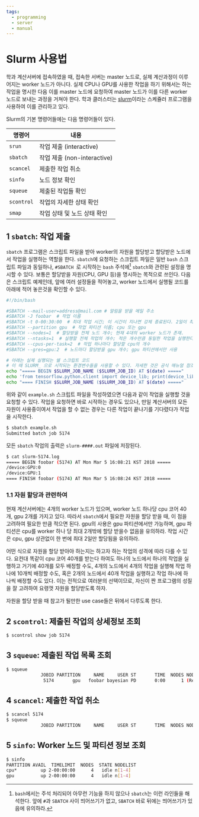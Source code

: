 ```yaml
---
tags:
  - programming
  - server
  - manual
---
```


# Slurm 사용법

학과 계산서버에 접속하였을 때, 접속한 서버는 master 노드로, 실제 계산과정이
이루어지는 worker 노드가 아니다. 실제 CPU나 GPU를 사용한 작업을 하기 위해서는
하는 작업을 명시한 다음 이를 master 노드에 요청하여 master 노드가 이를 다른
worker 노드로 보내는 과정을 거쳐야 한다. 학과 클러스터는 [slurm]이라는 스케쥴러
프로그램을 사용하여 이를 관리하고 있다.

Slurm의 기본 명령어들에는 다음 명령어들이 있다.

| 명령어     | 내용                        |
|------------|-----------------------------|
| `srun`     | 작업 제출 (interactive)     |
| `sbatch`   | 작업 제출 (non-interactive) |
| `scancel`  | 제출한 작업 취소            |
| `sinfo`    | 노드 정보 확인              |
| `squeue`   | 제출된 작업들 확인          |
| `scontrol` | 작업의 자세한 상태 확인     |
| `smap`     | 작업 상태 및 노드 상태 확인 |

## 1 `sbatch`: 작업 제출

`sbatch` 프로그램은 스크립트 파일을 받아 worker의 자원을 할당받고 할당받은
노드에서 작업을 실행하는 역할을 한다. `sbatch`에 요청하는 스크립트 파일은 일반
`bash` 스크립트 파일과 동일하나, `#SBATCH `로 시작하는 `bash` 주석에[^slurm-1]
`sbatch`와 관련된 설정을 명시할 수 있다. 보통은 할당받을 자원(CPU, GPU 등)을
명시하는 목적으로 쓰인다. 다음은 스크립트 예제인데, 앞에 여러 설정들을
적어놓고, worker 노드에서 실행될 코드를 아래에 적어 놓은것을 확인할 수 있다.

[^slurm-1]: `bash`에서는 주석 처리되어 아무런 기능을 하지 않으나 `sbatch`는 이런
    라인들을 해석한다. 앞에 `#`과 `SBATCH` 사이 띄어쓰기가 없고, `SBATCH` 바로
    뒤에는 띄어쓰기가 있음에 유의하라.

```{.bash .numberLines}
#!/bin/bash

#SBATCH --mail-user=address@mail.com # 알림을 받을 메일 주소
#SBATCH -J foobar  # 작업 이름
#SBATCH -t 0-00:30:00  # 최대 작업 시간; 이 시간이 지나면 강제 종료된다. 2일이 최대.
#SBATCH --partition gpu  # 작업 파티션 이름; cpu 또는 gpu
#SBATCH --nodes=1  # 할당받을 전체 노드 개수; 현재 4대의 worker 노드가 존재.
#SBATCH --ntasks=1  # 실행할 전체 작업의 개수; 적은 개수만큼 동일한 작업을 실행한다.
#SBATCH --cpus-per-task=2  # 작업 하나마다 할당할 cpu의 개수
#SBATCH --gres=gpu:2  # 노드마다 할당받을 gpu 개수; gpu 파티션에서만 사용

# 아래는 실제 실행되는 쉘 스크립트 코드
# 이 때 SLURM_ 으로 시작되는 환경변수들을 사용할 수 있다. 자세한 것은 공식 매뉴얼 참조.
echo "===== BEGIN $SLURM_JOB_NAME ($SLURM_JOB_ID) AT $(date) ====="
echo 'from tensorflow.python.client import device_lib; print(device_lib.list_local_devices())' | python
echo "==== FINISH $SLURM_JOB_NAME ($SLURM_JOB_ID) AT $(date) ====="
```

위와 같이 `example.sh` 스크립트 파일을 작성하였으면 다음과 같이 작업을 실행할
것을 요청할 수 있다. 작업을 요청하면 바로 시작하는 경우도 있으나, 만일
계산서버의 모든 자원이 사용중이여서 작업을 할 수 없는 경우는 다른 작업이
끝나기를 기다렸다가 작업을 시작한다.
```bash
$ sbatch example.sh
Submitted batch job 5174
```

모든 `sbatch` 작업의 출력은 `slurm-####.out` 파일에 저장된다.
```bash
$ cat slurm-5174.log
===== BEGIN foobar (5174) AT Mon Mar 5 16:08:21 KST 2018 =====
/device:GPU:0
/device:GPU:1
==== FINISH foobar (5174) AT Mon Mar 5 16:08:24 KST 2018 =====
```

### 1.1 자원 할당과 관련하여

현재 계산서버에는 4개의 worker 노드가 있으며, worker 노드 하나당 cpu 코어 40개,
gpu 2개를 가지고 있다. 따라서 `sbatch`에서 필요한 자원을 할당 받을 때, 이 점을
고려하여 필요한 만큼 적으면 된다. gpu의 사용은 gpu 파티션에서만 가능하며,
gpu 파티션은 cpu를 worker 하나 당 최대 2개밖에 할당 받을수 없음을 유의하라.
작업 시간은 cpu, gpu 상관없이 한 번에 최대 2일만 할당됨을 유의하라.

어떤 식으로 자원을 할당 받아야 하는지는 하고자 하는 작업의 성격에 따라 다를 수
있다. 요컨대 똑같이 cpu 코어 40개를 받는다 하여도 하나의 노드에서 하나의
작업을 실행하고 거기에 40개를 모두 배정할 수도, 4개의 노드에서 4개의 작업을
실행해 작업 하나에 10개씩 배정할 수도, 혹은 2개의 노드에서 40개 작업을 실행하고
작업 하나에 하나씩 배정할 수도 있다. 이는 전적으로 여러분의 선택이므로, 자신이
짠 프로그램의 성질을 잘 고려하여 요령껏 자원을 할당받도록 하자.

자원을 할당 받을 때 참고가 될만한 use case들은 뒤에서 다루도록 한다.

## 2 `scontrol`: 제출된 작업의 상세정보 조회
```bash
$ scontrol show job 5174
```

## 3 `squeue`: 제출된 작업 목록 조회

```bash
$ squeue
             JOBID PARTITION     NAME     USER ST       TIME  NODES NODELIST(REASON)
              5174       gpu   foobar bayesian PD       0:00      1 (Resources)
```

## 4 `scancel`: 제출한 작업 취소

```bash
$ scancel 5174
$ squeue
             JOBID PARTITION     NAME     USER ST       TIME  NODES NODELIST(REASON)
```

## 5 `sinfo`: Worker 노드 및 파티션 정보 조회

```bash
$ sinfo
PARTITION AVAIL  TIMELIMIT  NODES  STATE NODELIST
cpu*         up 2-00:00:00      4   idle n[1-4]
gpu          up 2-00:00:00      4   idle n[1-4]
```

[slurm]: https://slurm.schedmd.com/
